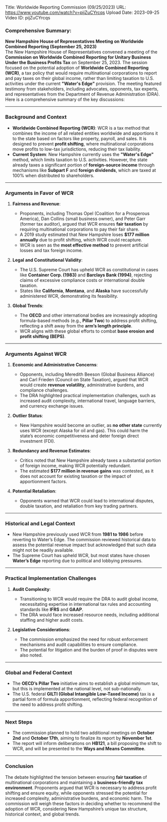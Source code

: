 Title: Worldwide Reporting Commission (09/25/2023)
URL: https://www.youtube.com/watch?v=pijZuCYrcqs
Upload Date: 2023-09-25
Video ID: pijZuCYrcqs

### Comprehensive Summary:  
**New Hampshire House of Representatives Meeting on Worldwide Combined Reporting (September 25, 2023)**  
The New Hampshire House of Representatives convened a meeting of the **Commission on Worldwide Combined Reporting for Unitary Business Under the Business Profits Tax** on September 25, 2023. The session focused on the potential adoption of **Worldwide Combined Reporting (WCR)**, a tax policy that would require multinational corporations to report and pay taxes on their global income, rather than limiting taxation to U.S. activities under the current **"Water's Edge"** provision. The meeting featured testimony from stakeholders, including advocates, opponents, tax experts, and representatives from the Department of Revenue Administration (DRA). Here is a comprehensive summary of the key discussions:

---

### **Background and Context**  
- **Worldwide Combined Reporting (WCR)**: WCR is a tax method that combines the income of all related entities worldwide and apportions it to the state based on factors like property, payroll, and sales. It is designed to prevent **profit shifting**, where multinational corporations move profits to low-tax jurisdictions, reducing their tax liability.  
- **Current System**: New Hampshire currently uses the **"Water's Edge"** method, which limits taxation to U.S. activities. However, the state already taxes a significant portion of **foreign-source income** through mechanisms like **Subpart F** and **foreign dividends**, which are taxed at 100% when distributed to shareholders.  

---

### **Arguments in Favor of WCR**  
1. **Fairness and Revenue**:  
   - Proponents, including Thomas Opel (Coalition for a Prosperous America), Dan Collins (small business owner), and Peter Garr (former tax auditor), argued that WCR ensures **fair taxation** by requiring multinational corporations to pay their fair share.  
   - A 2019 study estimated that New Hampshire loses **$177 million annually** due to profit shifting, which WCR could recapture.  
   - WCR is seen as the **most effective method** to prevent artificial losses and tax foreign income.  

2. **Legal and Constitutional Validity**:  
   - The U.S. Supreme Court has upheld WCR as constitutional in cases like **Container Corp. (1983)** and **Barclays Bank (1994)**, rejecting claims of excessive compliance costs or international double taxation.  
   - States like **California**, **Montana**, and **Alaska** have successfully administered WCR, demonstrating its feasibility.  

3. **Global Trends**:  
   - The **OECD** and other international bodies are increasingly adopting formula-based methods (e.g., **Pillar Two**) to address profit shifting, reflecting a shift away from the **arm’s length principle**.  
   - WCR aligns with these global efforts to combat **base erosion and profit shifting (BEPS)**.  

---

### **Arguments Against WCR**  
1. **Economic and Administrative Concerns**:  
   - Opponents, including Meredith Beeson (Global Business Alliance) and Carl Frieden (Council on State Taxation), argued that WCR would create **revenue volatility**, administrative burdens, and compliance challenges.  
   - The DRA highlighted practical implementation challenges, such as increased audit complexity, international travel, language barriers, and currency exchange issues.  

2. **Outlier Status**:  
   - New Hampshire would become an outlier, as **no other state** currently uses WCR (except Alaska for oil and gas). This could harm the state’s economic competitiveness and deter foreign direct investment (FDI).  

3. **Redundancy and Revenue Estimates**:  
   - Critics noted that New Hampshire already taxes a substantial portion of foreign income, making WCR potentially redundant.  
   - The estimated **$177 million in revenue gains** was contested, as it does not account for existing taxation or the impact of apportionment factors.  

4. **Potential Retaliation**:  
   - Opponents warned that WCR could lead to international disputes, double taxation, and retaliation from key trading partners.  

---

### **Historical and Legal Context**  
- New Hampshire previously used WCR from **1981 to 1986** before reverting to Water’s Edge. The commission reviewed historical data to assess the potential revenue impact but acknowledged that such data might not be readily available.  
- The Supreme Court has upheld WCR, but most states have chosen **Water’s Edge** reporting due to political and lobbying pressures.  

---

### **Practical Implementation Challenges**  
1. **Audit Complexity**:  
   - Transitioning to WCR would require the DRA to audit global income, necessitating expertise in international tax rules and accounting standards like **IFRS** and **GAAP**.  
   - The DRA would face increased resource needs, including additional staffing and higher audit costs.  

2. **Legislative Considerations**:  
   - The commission emphasized the need for robust enforcement mechanisms and audit capabilities to ensure compliance.  
   - The potential for litigation and the burden of proof in disputes were also noted.  

---

### **Global and Federal Context**  
- The **OECD’s Pillar Two** initiative aims to establish a global minimum tax, but this is implemented at the national level, not sub-nationally.  
- The U.S. federal **GILTI (Global Intangible Low-Taxed Income)** tax is a partial form of formula apportionment, reflecting federal recognition of the need to address profit shifting.  

---

### **Next Steps**  
- The commission planned to hold two additional meetings on **October 2nd** and **October 17th**, aiming to finalize its report by **November 1st**.  
- The report will inform deliberations on **HB121**, a bill proposing the shift to WCR, and will be presented to the **Ways and Means Committee**.  

---

### **Conclusion**  
The debate highlighted the tension between ensuring **fair taxation** of multinational corporations and maintaining a **business-friendly tax environment**. Proponents argued that WCR is necessary to address profit shifting and ensure equity, while opponents stressed the potential for increased complexity, administrative burdens, and economic harm. The commission will weigh these factors in deciding whether to recommend the adoption of WCR, considering New Hampshire’s unique tax structure, historical context, and global trends.